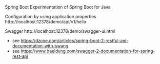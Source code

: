 Spring Boot
Experimentation of Spring Boot for Java

Configuration by using application.properties
http://localhost:12378/demo/api/v1/hello

Swagger
http://localhost:12378/demo/swagger-ui.html
- see https://dzone.com/articles/spring-boot-2-restful-api-documentation-with-swagg
- see https://www.baeldung.com/swagger-2-documentation-for-spring-rest-api
